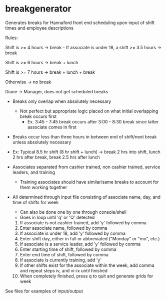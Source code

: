 # breakgenerator
Generates breaks for Hannaford front end scheduling upon input of shift times and employee descriptions

Rules:

Shift is >= 4 hours -> break
	- If associate is under 18, a shift >= 3.5 hours -> break

Shift is >= 6 hours -> break + lunch

Shift is >= 7 hours -> break + lunch + break

Otherwise -> no break

Diane -> Manager, does not get scheduled breaks

- Breaks only overlap when absolutely necessary
	- Not perfect but appropriate logic placed on what initial overlapping break occurs first
		- Ex. 3:45 - 7:45 break occurs after 3:00 - 8:30 break since latter associate comes in first

- Breaks occur less than three hours in between end of shift/next break unless absolutely necessary

- Ex: Typical 8.5 hr shift (8 hr shift + lunch) -> break 2 hrs into shift, lunch 2 hrs after break, break 2.5 hrs after lunch

- Associates separated from cashier trained, non cashier trained, service leaders, and training
	- Training associates should have similar/same breaks to account for them working together

- All determined through input file consisting of associate name, day, and time of shifts for week
	- Can also be done one by one through console/shell
	- Goes in loop until 'q' or 'Q' detected
	1. If associate is not cashier trained, add 'y' followed by comma
	2. Enter associate name, followed by comma
	3. If associate is under 18, add 'y' followed by comma
	4. Enter shift day, either in full or abbreviated ("Monday" or "mo", etc.)
	5. If associate is a service leader, add 'y' followed by comma
	6. Enter starting time of shift, followed by comma
	7. Enter end time of shift, followed by comma
	8. If associate is currently training, add 'y'
	9. If other shifts exist for the associate within the week, add comma and repeat steps iv, and vi-ix until finished
	10. When completely finished, press q to quit and generate grids for week

See files for examples of input/output
	
